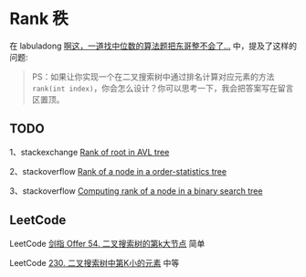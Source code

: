 # Rank 秩

在 labuladong [啊这，一道找中位数的算法题把东哥整不会了…](https://mp.weixin.qq.com/s/oklQN_xjYy--_fbFkd9wMg) 中，提及了这样的问题:

> PS：如果让你实现一个在二叉搜索树中通过排名计算对应元素的方法`rank(int index)`，你会怎么设计？你可以思考一下，我会把答案写在留言区置顶。

## TODO

1、stackexchange [Rank of root in AVL tree](https://cs.stackexchange.com/questions/123693/rank-of-root-in-avl-tree)

2、stackoverflow [Rank of a node in a order-statistics tree](https://stackoverflow.com/questions/17708162/rank-of-a-node-in-a-order-statistics-tree)

3、stackoverflow [Computing rank of a node in a binary search tree](https://stackoverflow.com/questions/26080924/computing-rank-of-a-node-in-a-binary-search-tree)



## LeetCode

LeetCode [剑指 Offer 54. 二叉搜索树的第k大节点](https://leetcode-cn.com/problems/er-cha-sou-suo-shu-de-di-kda-jie-dian-lcof/) 简单

LeetCode [230. 二叉搜索树中第K小的元素](https://leetcode-cn.com/problems/kth-smallest-element-in-a-bst/) 中等

